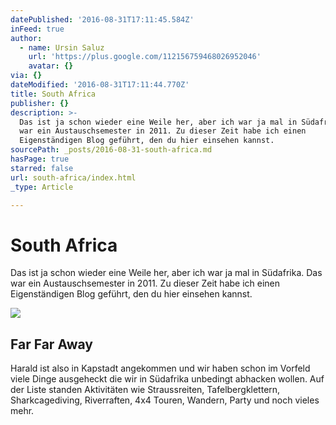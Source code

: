 ```yaml
---
datePublished: '2016-08-31T17:11:45.584Z'
inFeed: true
author:
  - name: Ursin Saluz
    url: 'https://plus.google.com/112156759468026952046'
    avatar: {}
via: {}
dateModified: '2016-08-31T17:11:44.770Z'
title: South Africa
publisher: {}
description: >-
  Das ist ja schon wieder eine Weile her, aber ich war ja mal in Südafrika. Das
  war ein Austauschsemester in 2011. Zu dieser Zeit habe ich einen
  Eigenständigen Blog geführt, den du hier einsehen kannst.
sourcePath: _posts/2016-08-31-south-africa.md
hasPage: true
starred: false
url: south-africa/index.html
_type: Article

---
```

# South Africa

Das ist ja schon wieder eine Weile her, aber ich war ja mal in Südafrika. Das war ein Austauschsemester in 2011\. Zu dieser Zeit habe ich einen Eigenständigen Blog geführt, den du hier einsehen kannst.

<article style=""><img src="https://www.facebook.com/unsupportedbrowser" /><h1>Far Far Away</h1><p>Harald ist also in Kapstadt angekommen und wir haben schon im Vorfeld viele Dinge ausgeheckt die wir in Südafrika unbedingt abhacken wollen. Auf der Liste standen Aktivitäten wie Straussreiten, Tafelbergklettern, Sharkcagediving, Riverraften, 4x4 Touren, Wandern, Party und noch vieles mehr.</p></article>